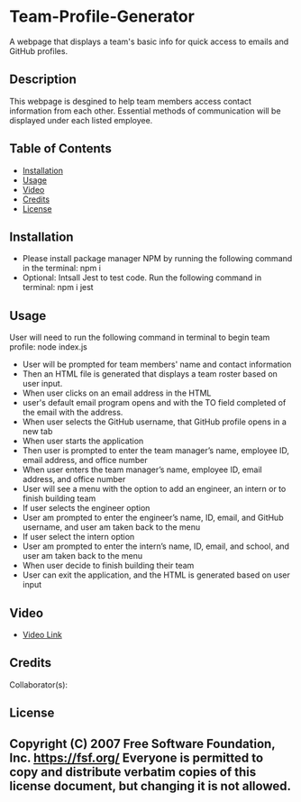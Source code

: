 # Team-Profile-Generator
A webpage that displays a team's basic info for quick access to emails and GitHub profiles.


## Description
This webpage is desgined to help team members access contact information from each other. Essential methods of communication will be displayed under each listed employee.



## Table of Contents
- [Installation](#installation)
- [Usage](#usage)
- [Video](#video)
- [Credits](#credits)
- [License](#license)

## Installation
- Please install package manager NPM by running the following command in the terminal: npm i 
- Optional: Intsall Jest to test code. Run the following command in terminal: npm i jest

## Usage
User will need to run the following command in terminal to begin team profile: node index.js
- User will be prompted for team members' name and contact information 
- Then an HTML file is generated that displays a team roster based on user input.
- When user clicks on an email address in the HTML
- user's default email program opens and with the TO field completed of the email with the address.
-  When user selects the GitHub username, that GitHub profile opens in a new tab
- When user starts the application
- Then user is prompted to enter the team manager’s name, employee ID, email address, and office number
- When user enters the team manager’s name, employee ID, email address, and office number
- User will see a menu with the option to add an engineer, an intern or to finish building team
- If user selects the engineer option
- User am prompted to enter the engineer’s name, ID, email, and GitHub username, and user am taken back to the menu
- If user select the intern option
- User am prompted to enter the intern’s name, ID, email, and school, and user am taken back to the menu
- When user decide to finish building their team
- User can exit the application, and the HTML is generated based on user input

## Video
- <a href="https://www.youtube.com/watch?v=0DLgNjBQbZk">Video Link</a>

## Credits
Collaborator(s):

## License
 Copyright (C) 2007 Free Software Foundation, Inc. <https://fsf.org/>
 Everyone is permitted to copy and distribute verbatim copies
 of this license document, but changing it is not allowed.
---